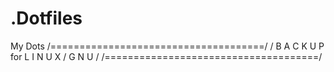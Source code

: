 # .Dotfiles
My Dots
/=====================================/
/ B A C K U P for L I N U X / G N U   /
/=====================================/
